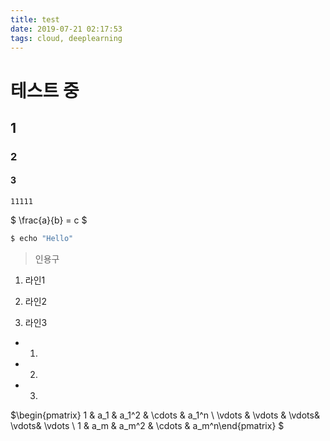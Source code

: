```yaml
---
title: test
date: 2019-07-21 02:17:53
tags: cloud, deeplearning
---
```


<!-- toc -->

# 테스트 중

## 1

### 2

#### 3



`11111`



$ \frac{a}{b} = c $



```bash
$ echo "Hello"
```



> 인용구



1. 라인1

2. 라인2

3. 라인3



- 1.

- 2.

- 3.

$\begin{pmatrix} 1 & a_1 & a_1^2 & \cdots & a_1^n \\ \vdots & \vdots & \vdots& \vdots& \vdots \\ 1 & a_m & a_m^2 & \cdots & a_m^n\end{pmatrix} $





